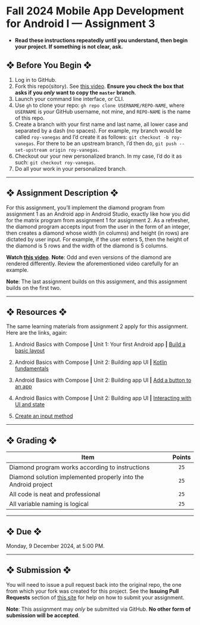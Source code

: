 # Fall 2024 Mobile App Development for Android I — Assignment 3

* **Read these instructions repeatedly until you understand, then begin your project. If something is not clear, ask.**

## ❖ Before You Begin ❖

1. Log in to GitHub.
2. Fork this repo(sitory). See [this video](http://code-warrior.github.io/tutorials/git/github/forking-and-cloning-at-the-github-web-site/). **Ensure you check the box that asks if you *only* want to copy the `master` branch**.
3. Launch your command line interface, or CLI.
4. Use `gh` to clone your repo: `gh repo clone USERNAME/REPO-NAME`, where `USERNAME` is *your* GitHub username, not mine, and `REPO-NAME` is the name of this repo.
5. Create a branch with your first name and last name, all lower case and separated by a dash (no spaces). For example, my branch would be called `roy-vanegas` and I’d create it as follows: `git checkout -b roy-vanegas`. For there to be an upstream branch, I’d then do, `git push --set-upstream origin roy-vanegas`.
6. Checkout our your new personalized branch. In my case, I’d do it as such: `git checkout roy-vanegas`.
7. Do all your work in your personalized branch.

---

## ❖ Assignment Description ❖

For this assignment, you’ll implement the diamond program from assignment 1 as an Android app in Android Studio, exactly like how you did for the matrix program from assignment 1 for assignment 2. As a refresher, the diamond program accepts input from the user in the form of an integer, then creates a diamond whose width (in columns) and height (in rows) are dictated by user input. For example, if the user enters 5, then the height of the diamond is 5 rows and the width of the diamond is 5 columns.

**Watch [this video](http://vanegas.cs.hartford.edu/uploads/videos/diamond-program-in-java.mp4)**. **Note**: Odd and even versions of the diamond are rendered differently. Review the aforementioned video carefully for an example.

**Note**: The last assignment builds on this assignment, and this assignment builds on the first two.

---

## ❖ Resources ❖

The same learning materials from assignment 2 apply for this assignment. Here are the links, again:

1. Android Basics with Compose **|** Unit 1: Your first Android app **|** [Build a basic layout](https://developer.android.com/courses/pathways/android-basics-compose-unit-1-pathway-3)

2. Android Basics with Compose **|** Unit 2: Building app UI **|** [Kotlin fundamentals](https://developer.android.com/courses/pathways/android-basics-compose-unit-2-pathway-1)

3. Android Basics with Compose **|** Unit 2: Building app UI **|** [Add a button to an app](https://developer.android.com/courses/pathways/android-basics-compose-unit-2-pathway-2)

4. Android Basics with Compose **|** Unit 2: Building app UI **|** [Interacting with UI and state](https://developer.android.com/courses/pathways/android-basics-compose-unit-2-pathway-3)

5. [Create an input method](https://developer.android.com/develop/ui/views/touch-and-input/creating-input-method)

---

## ❖ Grading ❖

| Item                                                           | Points  |
|----------------------------------------------------------------|:-------:|
| Diamond program works according to instructions                | `25`    |
| Diamond solution implemented properly into the Android project | `25`    |
| All code is neat and professional                              | `25`    |
| All variable naming is logical                                 | `25`    |

---

## ❖ Due ❖

Monday, 9 December 2024, at 5:00 PM.

---

## ❖ Submission ❖

You will need to issue a pull request back into the original repo, the one from which your fork was created for this project. See the **Issuing Pull Requests** section of [this site](http://code-warrior.github.io/tutorials/git/github/index.html) for help on how to submit your assignment.

**Note**: This assignment may _only_ be submitted via GitHub. **No other form of submission will be accepted**.
